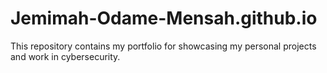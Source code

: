 # Jemimah-Odame-Mensah.github.io
This repository contains my portfolio for showcasing my personal projects and work in cybersecurity.
